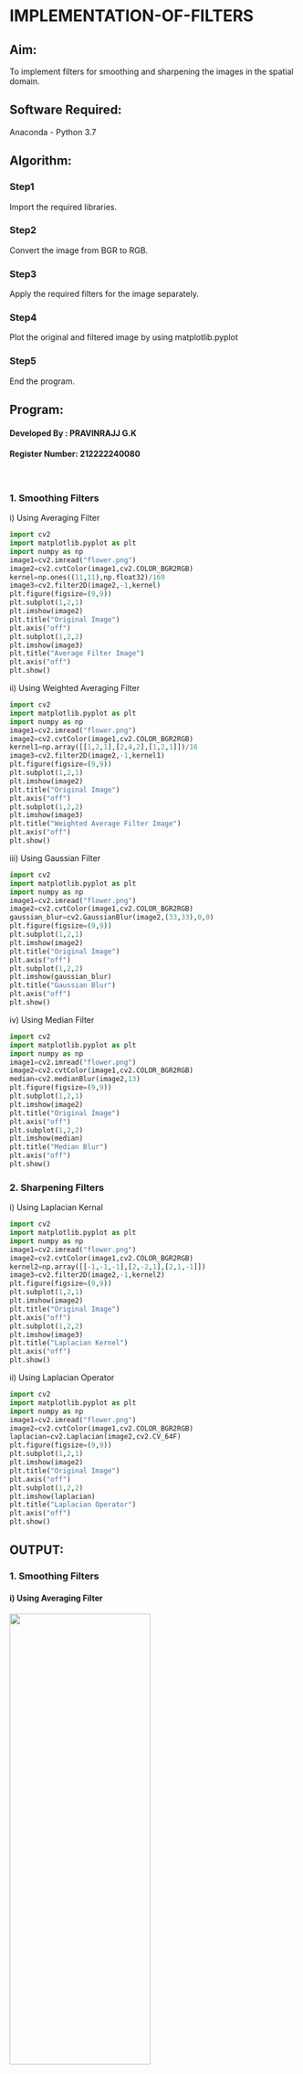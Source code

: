 # IMPLEMENTATION-OF-FILTERS
## Aim:
To implement filters for smoothing and sharpening the images in the spatial domain.

## Software Required:
Anaconda - Python 3.7

## Algorithm:
### Step1
Import the required libraries.

### Step2
Convert the image from BGR to RGB.

### Step3
Apply the required filters for the image separately.

### Step4
Plot the original and filtered image by using matplotlib.pyplot

### Step5
End the program.


## Program:
#### Developed By   : PRAVINRAJJ G.K
#### Register Number: 212222240080
</br>

### 1. Smoothing Filters

i) Using Averaging Filter
```py
import cv2
import matplotlib.pyplot as plt
import numpy as np
image1=cv2.imread("flower.png")
image2=cv2.cvtColor(image1,cv2.COLOR_BGR2RGB)
kernel=np.ones((11,11),np.float32)/169
image3=cv2.filter2D(image2,-1,kernel)
plt.figure(figsize=(9,9))
plt.subplot(1,2,1)
plt.imshow(image2)
plt.title("Original Image")
plt.axis("off")
plt.subplot(1,2,2)
plt.imshow(image3)
plt.title("Average Filter Image")
plt.axis("off")
plt.show()
```
ii) Using Weighted Averaging Filter
```py
import cv2
import matplotlib.pyplot as plt
import numpy as np
image1=cv2.imread("flower.png")
image2=cv2.cvtColor(image1,cv2.COLOR_BGR2RGB)
kernel1=np.array([[1,2,1],[2,4,2],[1,2,1]])/16
image3=cv2.filter2D(image2,-1,kernel1)
plt.figure(figsize=(9,9))
plt.subplot(1,2,1)
plt.imshow(image2)
plt.title("Original Image")
plt.axis("off")
plt.subplot(1,2,2)
plt.imshow(image3)
plt.title("Weighted Average Filter Image")
plt.axis("off")
plt.show()
```
iii) Using Gaussian Filter
```py
import cv2
import matplotlib.pyplot as plt
import numpy as np
image1=cv2.imread("flower.png")
image2=cv2.cvtColor(image1,cv2.COLOR_BGR2RGB)
gaussian_blur=cv2.GaussianBlur(image2,(33,33),0,0)
plt.figure(figsize=(9,9))
plt.subplot(1,2,1)
plt.imshow(image2)
plt.title("Original Image")
plt.axis("off")
plt.subplot(1,2,2)
plt.imshow(gaussian_blur)
plt.title("Gaussian Blur")
plt.axis("off")
plt.show()
```

iv) Using Median Filter
```py
import cv2
import matplotlib.pyplot as plt
import numpy as np
image1=cv2.imread("flower.png")
image2=cv2.cvtColor(image1,cv2.COLOR_BGR2RGB)
median=cv2.medianBlur(image2,13)
plt.figure(figsize=(9,9))
plt.subplot(1,2,1)
plt.imshow(image2)
plt.title("Original Image")
plt.axis("off")
plt.subplot(1,2,2)
plt.imshow(median)
plt.title("Median Blur")
plt.axis("off")
plt.show()
```

### 2. Sharpening Filters
i) Using Laplacian Kernal
```py
import cv2
import matplotlib.pyplot as plt
import numpy as np
image1=cv2.imread("flower.png")
image2=cv2.cvtColor(image1,cv2.COLOR_BGR2RGB)
kernel2=np.array([[-1,-1,-1],[2,-2,1],[2,1,-1]])
image3=cv2.filter2D(image2,-1,kernel2)
plt.figure(figsize=(9,9))
plt.subplot(1,2,1)
plt.imshow(image2)
plt.title("Original Image")
plt.axis("off")
plt.subplot(1,2,2)
plt.imshow(image3)
plt.title("Laplacian Kernel")
plt.axis("off")
plt.show()
```
ii) Using Laplacian Operator
```py
import cv2
import matplotlib.pyplot as plt
import numpy as np
image1=cv2.imread("flower.png")
image2=cv2.cvtColor(image1,cv2.COLOR_BGR2RGB)
laplacian=cv2.Laplacian(image2,cv2.CV_64F)
plt.figure(figsize=(9,9))
plt.subplot(1,2,1)
plt.imshow(image2)
plt.title("Original Image")
plt.axis("off")
plt.subplot(1,2,2)
plt.imshow(laplacian)
plt.title("Laplacian Operator")
plt.axis("off")
plt.show()
```

## OUTPUT:
### 1. Smoothing Filters

#### i) Using Averaging Filter
<img height=45% width=70% src="https://github.com/Pravinrajj/Implementation-of-filter/assets/117917674/38f1801d-3a25-4250-bd72-d4ff4d9cf624">

#### ii) Using Weighted Averaging Filter
<img height=45% width=70% src="https://github.com/Pravinrajj/Implementation-of-filter/assets/117917674/1cf9fe6f-fb98-472a-b99b-e575539a7601">

#### iii) Using Gaussian Filter
<img height=45% width=70% src="https://github.com/Pravinrajj/Implementation-of-filter/assets/117917674/73bb141b-d94e-4644-acde-f28f47d26bcb">

#### iv) Using Median Filter
<img height=45% width=70% src="https://github.com/Pravinrajj/Implementation-of-filter/assets/117917674/afacdacd-5d26-4fdc-ace9-7a0228c03fb8">

### 2. Sharpening Filters

#### i) Using Laplacian Kernal
<img height=45% width=70% src="https://github.com/Pravinrajj/Implementation-of-filter/assets/117917674/0f55fae5-acc1-46ff-b407-b6122ad99ef9">

#### ii) Using Laplacian Operator
<img height=45% width=70% src="https://github.com/Pravinrajj/Implementation-of-filter/assets/117917674/d30e8985-f508-426e-9040-372e717044e6">

## Result:
Thus the filters are designed for smoothing and sharpening the images in the spatial domain.
